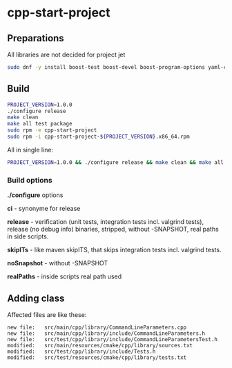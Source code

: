 # cpp-start-project

## Preparations

All libraries are not decided for project jet

```sh
sudo dnf -y install boost-test boost-devel boost-program-options yaml-cpp-devel json-c-devel libyaml-devel valgrind
```

## Build

```sh
PROJECT_VERSION=1.0.0
./configure release
make clean
make all test package
sudo rpm -e cpp-start-project
sudo rpm -i cpp-start-project-${PROJECT_VERSION}.x86_64.rpm
```

All in single line:

```sh
PROJECT_VERSION=1.0.0 && ./configure release && make clean && make all test package && sudo rpm -e cpp-start-project && sudo rpm -i cpp-start-project-${PROJECT_VERSION}.x86_64.rpm
```

### Build options

**./configure** options

**ci** - synonyme for release

**release** -
verification (unit tests, integration tests incl. valgrind tests), release (no debug info) binaries, stripped, without
-SNAPSHOT, real paths in side scripts.

**skipITs** - like maven skipITS, that skips integration tests incl. valgrind tests.

**noSnapshot** - without -SNAPSHOT

**realPaths** - inside scripts real path used

## Adding class

Affected files are like these:

```
new file:   src/main/cpp/library/CommandLineParameters.cpp
new file:   src/main/cpp/library/include/CommandLineParameters.h
new file:   src/test/cpp/library/include/CommandLineParametersTest.h
modified:   src/main/resources/cmake/cpp/library/sources.txt
modified:   src/test/cpp/library/include/Tests.h
modified:   src/test/resources/cmake/cpp/library/tests.txt
```
